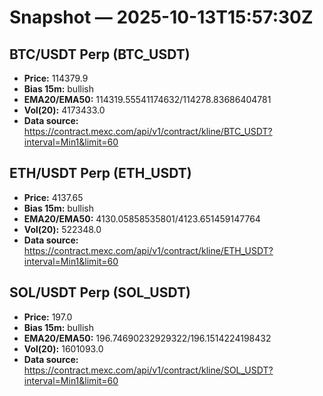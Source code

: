 # Snapshot — 2025-10-13T15:57:30Z

## BTC/USDT Perp (BTC_USDT)
- **Price:** 114379.9
- **Bias 15m:** bullish
- **EMA20/EMA50:** 114319.55541174632/114278.83686404781
- **Vol(20):** 4173433.0
- **Data source:** https://contract.mexc.com/api/v1/contract/kline/BTC_USDT?interval=Min1&limit=60

## ETH/USDT Perp (ETH_USDT)
- **Price:** 4137.65
- **Bias 15m:** bullish
- **EMA20/EMA50:** 4130.05858535801/4123.651459147764
- **Vol(20):** 522348.0
- **Data source:** https://contract.mexc.com/api/v1/contract/kline/ETH_USDT?interval=Min1&limit=60

## SOL/USDT Perp (SOL_USDT)
- **Price:** 197.0
- **Bias 15m:** bullish
- **EMA20/EMA50:** 196.74690232929322/196.1514224198432
- **Vol(20):** 1601093.0
- **Data source:** https://contract.mexc.com/api/v1/contract/kline/SOL_USDT?interval=Min1&limit=60
